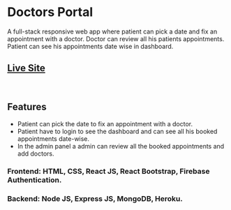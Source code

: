 # Doctors Portal

A full-stack responsive web app where patient can pick a date and fix an appointment with a doctor. Doctor can review all his patients appointments. Patient can see his appointments date wise in dashboard. <br/>

## [Live Site](doctors-portall.web.app "Doctors Portal")

<br/>

## Features

- Patient can pick the date to fix an appointment with a doctor.
- Patient have to login to see the dashboard and can see all his booked appointments date-wise.
- In the admin panel a admin can review all the booked appointments and add doctors.
  <br/>

### Frontend: HTML, CSS, React JS, React Bootstrap, Firebase Authentication.

### Backend: Node JS, Express JS, MongoDB, Heroku.
